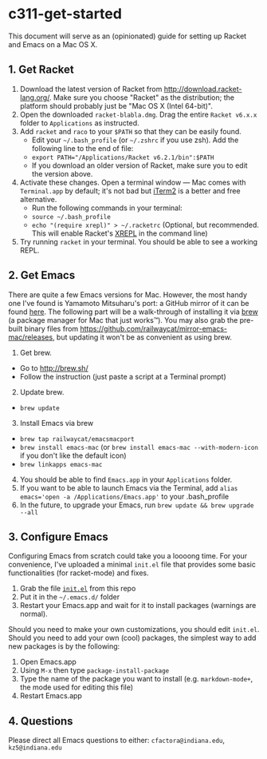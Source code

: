 # c311-get-started

This document will serve as an (opinionated) guide for setting up Racket and Emacs on a Mac OS X.

## 1. Get Racket
1. Download the latest version of Racket from http://download.racket-lang.org/. Make sure you choose "Racket" as the distribution;
   the platform should probably just be "Mac OS X (Intel 64-bit)".
2. Open the downloaded `racket-blabla.dmg`. Drag the entire `Racket v6.x.x` folder to `Applications` as instructed.
3. Add `racket` and `raco` to your `$PATH` so that they can be easily found.
   - Edit your `~/.bash_profile` (or `~/.zshrc` if you use zsh). Add the following line to the end of file:
   - `export PATH="/Applications/Racket v6.2.1/bin":$PATH`
   - If you download an older version of Racket, make sure you to edit the version above.
4. Activate these changes. Open a terminal window — Mac comes with `Terminal.app` by default; it's not bad but
   [iTerm2](https://www.iterm2.com/) is a better and free alternative.
   - Run the following commands in your terminal:
   - `source ~/.bash_profile`
   - `echo "(require xrepl)" > ~/.racketrc` (Optional, but recommended. This will enable
   Racket's [XREPL](http://pkg-build.racket-lang.org/doc/xrepl/index.html) in the command line)
5. Try running `racket` in your terminal. You should be able to see a working REPL.

## 2. Get Emacs
There are quite a few Emacs versions for Mac. However, the most handy one I've found is Yamamoto Mitsuharu's port:
a GitHub mirror of it can be found [here](https://github.com/railwaycat/mirror-emacs-mac). The following part
will be a walk-through of installing it via [brew](http://brew.sh/) (a package manager for Mac that just works™).
You may also grab the pre-built binary files from https://github.com/railwaycat/mirror-emacs-mac/releases, but
updating it won't be as convenient as using brew.

1. Get brew.
  - Go to http://brew.sh/
  - Follow the instruction (just paste a script at a Terminal prompt)
2. Update brew.
  - `brew update`
3. Install Emacs via brew
  - `brew tap railwaycat/emacsmacport`
  - `brew install emacs-mac` (or `brew install emacs-mac --with-modern-icon` if you don't like the default icon)
  - `brew linkapps emacs-mac`
4. You should be able to find `Emacs.app` in your `Applications` folder.
5. If you want to be able to launch Emacs via the Terminal, add `alias emacs='open -a /Applications/Emacs.app'` to your
   .bash_profile
5. In the future, to upgrade your Emacs, run `brew update && brew upgrade --all`

## 3. Configure Emacs
Configuring Emacs from scratch could take you a loooong time. For your convenience, I've uploaded a minimal `init.el`
file that provides some basic functionalities (for racket-mode) and fixes.

1. Grab the file [`init.el`](./init.el) from this repo
2. Put it in the `~/.emacs.d/` folder
3. Restart your Emacs.app and wait for it to install packages (warnings are normal).

Should you need to make your own customizations, you should edit `init.el`.
Should you need to add your own (cool) packages, the simplest way to add new packages is by the following:

1. Open Emacs.app
2. Using `M-x` then type `package-install-package`
3. Type the name of the package you want to install (e.g. `markdown-mode+`, the mode used for editing this file)
4. Restart Emacs.app

## 4. Questions
Please direct all Emacs questions to either: `cfactora@indiana.edu`, `kz5@indiana.edu`


